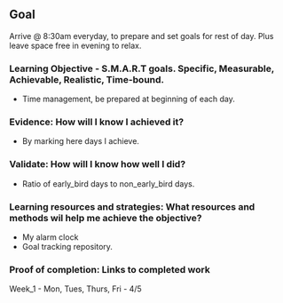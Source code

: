 ## Goal

Arrive @ 8:30am everyday, to prepare and set goals for rest of day.  Plus leave space free in evening to relax.

### Learning Objective - S.M.A.R.T goals. Specific, Measurable, Achievable, Realistic, Time-bound.

- Time management, be prepared at beginning of each day.

### Evidence: How will I know I achieved it?

- By marking here days I achieve.

### Validate: How will I know how well I did?

- Ratio of early_bird days to non_early_bird days.

### Learning resources and strategies: What resources and methods wil help me achieve the objective?

- My alarm clock
- Goal tracking repository.

### Proof of completion: Links to completed work

Week_1 - Mon, Tues, Thurs, Fri - 4/5

